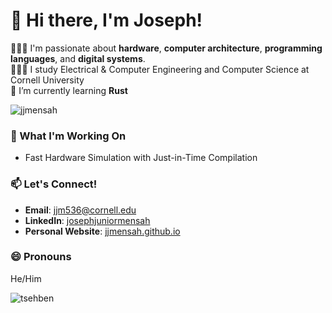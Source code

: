 # 👋 Hi there, I'm Joseph!
👩🏻‍💻 I'm passionate about **hardware**, **computer architecture**, **programming languages**, and **digital systems**.<br/>
👩🏻‍🎓 I study Electrical & Computer Engineering and Computer Science at Cornell University<br/>
🌱 I’m currently learning **Rust**

<p align="left"> <img src="https://komarev.com/ghpvc/?username=jjmensah&label=Profile%20views&color=0e75b6&style=flat" alt="jjmensah" /> </p>

### 🔭 What I'm Working On
- Fast Hardware Simulation with Just-in-Time Compilation

### 📫 Let's Connect!
- **Email**: [jjm536@cornell.edu](mailto:jjm536@cornell.com)
- **LinkedIn**: [josephjuniormensah](https://www.linkedin.com/in/josephjuniormensah/)
- **Personal Website**: [jjmensah.github.io](https://jjmensah.github.io)

### 😄 Pronouns
He/Him
<p><img align="center" src="https://github-readme-streak-stats.herokuapp.com/?user=jjmensah&" alt="tsehben" /></p>
<!--
**jjmensah/jjmensah** is a ✨ _special_ ✨ repository because its `README.md` (this file) appears on your GitHub profile.

Here are some ideas to get you started:

- 🔭 I’m currently working on ...
- 🌱 I’m currently learning ...
- 👯 I’m looking to collaborate on ...
- 🤔 I’m looking for help with ...
- 💬 Ask me about ...
- 📫 How to reach me: ...
- 😄 Pronouns: ...
- ⚡ Fun fact: ...
-->
